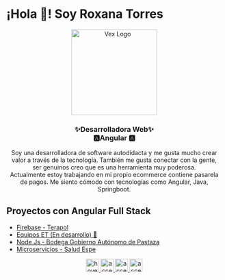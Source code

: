 


# ¡Hola 👋! Soy Roxana Torres

  <p align="center" width="300">
    <a target="_blank" rel="noopener noreferrer" href="https://github.com/RoxiLi" >
       <img    width="200px" style="max-width:100%;"  align="center"   src="https://data.whicdn.com/images/268710466/original.gif"  alt="Vex Logo">
    </a> 
  </p>
  <h3 align="center"> ✨Desarrolladora Web✨ <br>   🅰️Angular 🅰️ </h3>
  <p align="center">
  Soy una desarrolladora de software autodidacta y me gusta mucho crear valor a través de la tecnología. También me gusta conectar con la gente, ser genuinos creo que es una herramienta muy poderosa.  <br>  Actualmente estoy trabajando en mi propio ecommerce contiene pasarela de pagos. Me siento cómodo con tecnologías como Angular, Java, Springboot.
  </p>

## Proyectos con Angular Full Stack
* [Firebase - Terapol](https://github.com/RoxiLi/proyectos-angularjs#terapol)
* [Equipos ET (En desarrollo) 🚀](https://github.com/RoxiLi/proyectos-angularjs#equipos-et)
* [Node Js - Bodega Gobierno Autónomo de Pastaza](https://github.com/RoxiLi/proyectos-angularjs#bodega-gobierno-autónomo-de-pastaza])
* [Microservicios - Salud Espe](https://github.com/RoxiLi/proyectos-angularjs#salud-espe)


<p align="center">
  <a target="_blank" rel="noopener noreferrer" href="mailto:roxanalitorres@gmail.com" >
       <img src="https://image.flaticon.com/icons/png/512/732/732200.png" width="30" title="hover text"> 
    </a> 
  <a target="_blank" rel="noopener noreferrer" href="https://twitter.com/Roxyliii" >
      <img src="https://image.flaticon.com/icons/png/512/1409/1409937.png" width="30" alt="accessibility text">
    </a> 
  <a target="_blank" rel="noopener noreferrer" href="https://www.instagram.com/roxanalitorres/" >
      <img src="https://image.flaticon.com/icons/png/512/1409/1409946.png" width="30" alt="accessibility text">
    </a> 
  <a target="_blank" rel="noopener noreferrer" href="https://www.linkedin.com/in/roxana-torres-530764182/" >
      <img src="https://image.flaticon.com/icons/png/512/174/174857.png" width="30" alt="accessibility text">
    </a> 
</p>
<!-- <p align="right">
  <img src="https://data.whicdn.com/images/268710466/original.gif" width="150" alt="accessibility text">
</p> -->

<!--  ![imagename](https://data.whicdn.com/images/268710466/original.gif) -->
<!--        <img    width="200px" style="max-width:100%;"  align="center"   src="https://image.freepik.com/free-vector/programmer-working-web-development-code-engineer-programming-python-php-java-script-computer_90220-249.jpg"  alt="Vex Logo">
 -->





